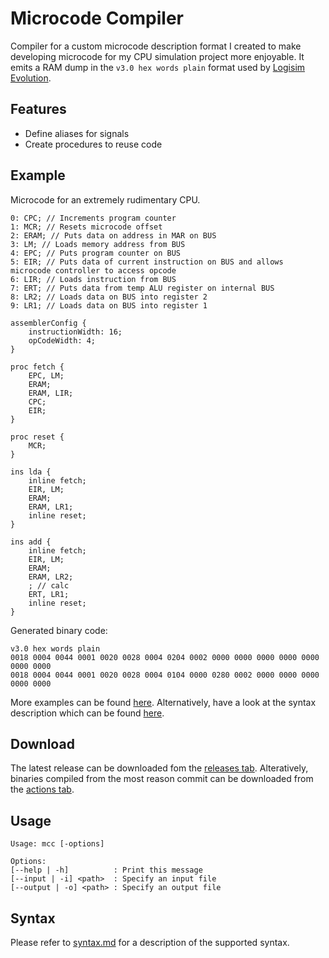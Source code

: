 # Microcode Compiler
Compiler for a custom microcode description format I created to make developing microcode for my CPU simulation project more enjoyable. It emits a RAM dump in the `v3.0 hex words plain` format used by [Logisim Evolution](https://github.com/logisim-evolution/logisim-evolution).

## Features
- Define aliases for signals
- Create procedures to reuse code

## Example
Microcode for an extremely rudimentary CPU. 
```
0: CPC; // Increments program counter
1: MCR; // Resets microcode offset
2: ERAM; // Puts data on address in MAR on BUS
3: LM; // Loads memory address from BUS
4: EPC; // Puts program counter on BUS
5: EIR; // Puts data of current instruction on BUS and allows microcode controller to access opcode
6: LIR; // Loads instruction from BUS
7: ERT; // Puts data from temp ALU register on internal BUS
8: LR2; // Loads data on BUS into register 2
9: LR1; // Loads data on BUS into register 1

assemblerConfig {
    instructionWidth: 16;
    opCodeWidth: 4;
}

proc fetch {
    EPC, LM;
    ERAM;
    ERAM, LIR;
    CPC;
    EIR;
}

proc reset {
    MCR;
}

ins lda {
    inline fetch;
    EIR, LM;
    ERAM;
    ERAM, LR1;
    inline reset;
}

ins add {
    inline fetch;
    EIR, LM;
    ERAM;
    ERAM, LR2;
    ; // calc
    ERT, LR1;
    inline reset;
}
```

Generated binary code:
```
v3.0 hex words plain
0018 0004 0044 0001 0020 0028 0004 0204 0002 0000 0000 0000 0000 0000 0000 0000
0018 0004 0044 0001 0020 0028 0004 0104 0000 0280 0002 0000 0000 0000 0000 0000
```


More examples can be found [here](examples). Alternatively, have a look at the syntax description which can be found [here](syntax.md).

## Download
The latest release can be downloaded fom the [releases tab](https://github.com/oskar2517/microcode-compiler/releases). Alteratively, binaries compiled from the most reason commit can be downloaded from the [actions tab](https://github.com/oskar2517/microcode-compiler/actions). 

## Usage
```
Usage: mcc [-options]

Options:
[--help | -h]          : Print this message
[--input | -i] <path>  : Specify an input file
[--output | -o] <path> : Specify an output file
```

## Syntax
Please refer to [syntax.md](syntax.md) for a description of the supported syntax.